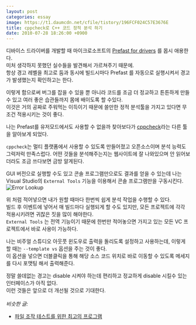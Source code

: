 ```yaml
---
layout: post
categories: essay
image: https://t1.daumcdn.net/cfile/tistory/196FCF024C57E3676E
title: cppcheck로 C++ 코드 정적 분석 하기
date: 2010-07-28 18:26:00 +0900
---
```


디바이스 드라이버를 개발할 때 마이크로소프트의 [Prefast for drivers](https://docs.microsoft.com/en-us/previous-versions/ff550532(v=vs.85)) 를 몹시 애용한다.  
미처 생각하지 못했던 실수들을 발견해서 가르쳐주기 때문에.  
항상 경고 레벨을 최고로 둠과 동시에 빌드시마다 Prefast 를 자동으로 실행시켜서 경고가 발생했는지 확인하고는 한다.

이렇게 함으로써 버그를 잡을 수 있을 뿐 아니라 코드를 조금 더 정교하고 튼튼하게 만들수 있고 여러 좋은 습관들까지 몸에 배이도록 할 수있다.  
이것은 거의 공짜로 주워먹는 이득이기 때문에 쓸만한 정적 분석툴을 가지고 있다면 무조건 적용시키는 것이 좋다.

나는 Prefast를 유저모드에서도 사용할 수 없을까 찾아보다가 [cppcheck](https://cppcheck.sourceforge.io/)라는 다른 툴을 알아보게 되었다.

`cppcheck`는 멀티 플랫폼에서 사용할 수 있도록 만들어졌고 오픈소스이며 분석 능력도 그럭저럭 만족스럽다.
어떤 것들을 분석해주는지는 웹사이트에 잘 나와있으며 안 읽어보더라도 조금 쓰다보면 금방 알게된다.

GUI 버전으로 실행할 수도 있고 콘솔 프로그램만으로도 결과를 얻을 수 있는데 나는 Visual Studio의 `External Tools` 기능을 이용해서 콘솔 프로그램만을 구동시킨다.
![Error Lookup](https://t1.daumcdn.net/cfile/tistory/196FCF024C57E3676E)

위 처럼 적어넣으면 내가 원할 때마다 한번씩 쉽게 분석 작업을 수행할 수 있다.  
빌드 후 이벤트에 넣어서 매 빌드마다 실행되게 할 수도 있지만, 모든 프로젝트에 각각 적용시키려면 귀찮은 짓을 많이 해야한다.  
`External Tools` 는 전역 기능이기 때문에 한번만 적어놓으면 가지고 있는 모든 VC 프로젝트에서 바로 사용이 가능하다.

나는 비주얼 스튜디오 아웃풋 윈도우로 출력을 돌리도록 설정하고 사용하는데, 이렇게 할 때는 `--template vs` 옵션을 주는 것이 좋다.  
이 옵션을 넣으면 더블클릭을 통해 해당 소스 코드 위치로 바로 이동할 수 있도록 메세지를 다시 포맷팅 해서 출력해준다.

정말 쓸데없는 경고는 disable 시켜야 하는데 편리하고 정교하게 disable 시킬수 있는 인터페이스가 아직 없다.  
이런 것들은 앞으로 더 개선될 것으로 기대한다.
<br>
<br>
*비슷한 글:*
* [파일 조작 테스트를 위한 최고의 프로그램](/programming/2010/12/27/파일-조작-테스트를-위한-최고의-프로그램.html)
